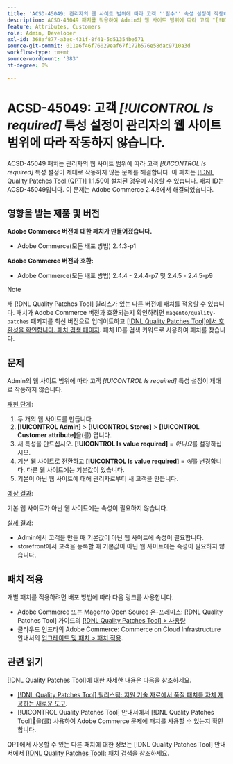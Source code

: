 ```yaml
---
title: 'ACSD-45049: 관리자의 웹 사이트 범위에 따라 고객 ''필수'' 속성 설정이 작동하지 않습니다.'
description: ACSD-45049 패치를 적용하여 Admin의 웹 사이트 범위에 따라 고객 "[!UICONTROL Is required]" 특성이 제대로 재정의되지 않은 Adobe Commerce 문제를 해결합니다.
feature: Attributes, Customers
role: Admin, Developer
exl-id: 368af877-a3ec-431f-8f41-5d51354be571
source-git-commit: 011a6f46f76029eaf67f172b576e58dac9710a3d
workflow-type: tm+mt
source-wordcount: '383'
ht-degree: 0%

---
```


# ACSD-45049: 고객 *[!UICONTROL Is required]* 특성 설정이 관리자의 웹 사이트 범위에 따라 작동하지 않습니다.

ACSD-45049 패치는 관리자의 웹 사이트 범위에 따라 고객 *[!UICONTROL Is required]* 특성 설정이 제대로 작동하지 않는 문제를 해결합니다. 이 패치는 [[!DNL Quality Patches Tool (QPT)]](/help/tools/quality-patches-tool/usage.md) 1.1.50이 설치된 경우에 사용할 수 있습니다. 패치 ID는 ACSD-45049입니다. 이 문제는 Adobe Commerce 2.4.6에서 해결되었습니다.

## 영향을 받는 제품 및 버전

**Adobe Commerce 버전에 대한 패치가 만들어졌습니다.**

* Adobe Commerce(모든 배포 방법) 2.4.3-p1

**Adobe Commerce 버전과 호환:**

* Adobe Commerce(모든 배포 방법) 2.4.4 - 2.4.4-p7 및 2.4.5 - 2.4.5-p9

>[!NOTE]
>
>새 [!DNL Quality Patches Tool] 릴리스가 있는 다른 버전에 패치를 적용할 수 있습니다. 패치가 Adobe Commerce 버전과 호환되는지 확인하려면 `magento/quality-patches` 패키지를 최신 버전으로 업데이트하고 [[!DNL Quality Patches Tool]에서 호환성을 확인합니다. 패치 검색 페이지](https://experienceleague.adobe.com/tools/commerce-quality-patches/index.html?lang=ko). 패치 ID를 검색 키워드로 사용하여 패치를 찾습니다.

## 문제

Admin의 웹 사이트 범위에 따라 고객 *[!UICONTROL Is required]* 특성 설정이 제대로 작동하지 않습니다.

<u>재현 단계</u>:

1. 두 개의 웹 사이트를 만듭니다.
1. **[!UICONTROL Admin]** > **[!UICONTROL Stores]** > **[!UICONTROL Customer attribute]**&#x200B;을(를) 엽니다.
1. 새 특성을 만드십시오. **[!UICONTROL Is value required]** = *아니요*&#x200B;를 설정하십시오.
1. 기본 웹 사이트로 전환하고 **[!UICONTROL Is value required]** = *예*&#x200B;를 변경합니다. 다른 웹 사이트에는 기본값이 있습니다.
1. 기본이 아닌 웹 사이트에 대해 관리자로부터 새 고객을 만듭니다.

<u>예상 결과</u>:

기본 웹 사이트가 아닌 웹 사이트에는 속성이 필요하지 않습니다.

<u>실제 결과</u>:

* Admin에서 고객을 만들 때 기본값이 아닌 웹 사이트에 속성이 필요합니다.
* storefront에서 고객을 등록할 때 기본값이 아닌 웹 사이트에는 속성이 필요하지 않습니다.

## 패치 적용

개별 패치를 적용하려면 배포 방법에 따라 다음 링크를 사용합니다.

* Adobe Commerce 또는 Magento Open Source 온-프레미스: [!DNL Quality Patches Tool] 가이드의 [[!DNL Quality Patches Tool] > 사용량](/help/tools/quality-patches-tool/usage.md)
* 클라우드 인프라의 Adobe Commerce: Commerce on Cloud Infrastructure 안내서의 [업그레이드 및 패치 > 패치 적용](https://experienceleague.adobe.com/docs/commerce-cloud-service/user-guide/develop/upgrade/apply-patches.html?lang=ko).

## 관련 읽기

[!DNL Quality Patches Tool]에 대한 자세한 내용은 다음을 참조하세요.

* [[!DNL Quality Patches Tool] 릴리스됨: 지원 기술 자료에서 품질 패치를 자체 제공하는 새로운 도구](https://experienceleague.adobe.com/ko/docs/commerce-operations/tools/quality-patches-tool/quality-patches-tool-to-self-serve-quality-patches).
* [!UICONTROL Quality Patches Tool] 안내서에서  [!DNL Quality Patches Tool][&#128279;](/help/tools/quality-patches-tool/patches-available-in-qpt/check-patch-for-magento-issue-with-magento-quality-patches.md)을(를) 사용하여 Adobe Commerce 문제에 패치를 사용할 수 있는지 확인합니다.


QPT에서 사용할 수 있는 다른 패치에 대한 정보는 [!DNL Quality Patches Tool] 안내서에서 [[!DNL Quality Patches Tool]: 패치 검색](https://experienceleague.adobe.com/tools/commerce-quality-patches/index.html?lang=ko)을 참조하세요.
